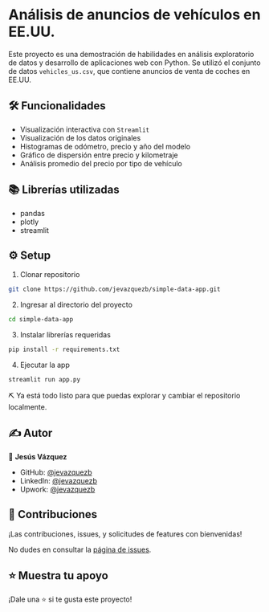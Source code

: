 # Análisis de anuncios de vehículos en EE.UU.

Este proyecto es una demostración de habilidades en análisis exploratorio de datos y desarrollo de aplicaciones web con Python. Se utilizó el conjunto de datos `vehicles_us.csv`, que contiene anuncios de venta de coches en EE.UU.

## 🛠️ Funcionalidades

- Visualización interactiva con `Streamlit`
- Visualización de los datos originales
- Histogramas de odómetro, precio y año del modelo
- Gráfico de dispersión entre precio y kilometraje
- Análisis promedio del precio por tipo de vehículo

## 📚 Librerías utilizadas

- pandas
- plotly
- streamlit

## ⚙️ Setup

1. Clonar repositorio
```bash
git clone https://github.com/jevazquezb/simple-data-app.git
```

2. Ingresar al directorio del proyecto
```bash
cd simple-data-app
```

3. Instalar librerías requeridas
```bash
pip install -r requirements.txt
```

4. Ejecutar la app
```bash
streamlit run app.py
```

⛏️ Ya está todo listo para que puedas explorar y cambiar el repositorio localmente.

## ✍️ Autor

👤 **Jesús Vázquez**

- GitHub: [@jevazquezb](https://github.com/jevazquezb)
- LinkedIn: [@jevazquezb](https://www.linkedin.com/in/jevazquezb)
- Upwork: [@jevazquezb](https://www.upwork.com/freelancers/jevazquezb)

## 🤝 Contribuciones

¡Las contribuciones, issues, y solicitudes de features con bienvenidas!

No dudes en consultar la [página de issues](../../issues/).

## ⭐ Muestra tu apoyo

¡Dale una ⭐️ si te gusta este proyecto!